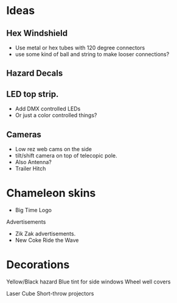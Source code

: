 # Ideas

## Hex Windshield

- Use metal or hex tubes with 120 degree connectors
- use some kind of ball and string to make looser connections?

## Hazard Decals


## LED top strip.

- Add DMX controlled LEDs
- Or just a color controlled things?

## Cameras

- Low rez web cams on the side
- tilt/shift camera on top of telecopic pole.
- Also Antenna?
- Trailer Hitch



# Chameleon skins

- Big Time Logo

Advertisements

- Zik Zak advertisements.
- New Coke Ride the Wave

# Decorations

Yellow/Black hazard
Blue tint for side windows
Wheel well covers


Laser Cube
Short-throw projectors

